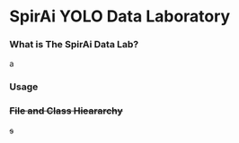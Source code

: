 <div>
      <h1>SpirAi YOLO Data Laboratory</h1>
  <div>
    <h3>What is The SpirAi Data Lab?</h3>
    <p>a</p>
  </div>
  <div>
     <h3>Usage</h3>
      <p><s/p>      
  </div>
  <div>
        <h3>File and Class Hieararchy</h3>
        <p>s</p>
  </div>
</div>
